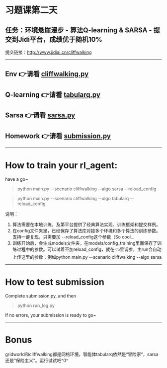 # 习题课第二天

## 任务：环境悬崖漫步 - 算法Q-learning & SARSA - 提交到Jidi平台，成绩优于随机10%

提交链接：http://www.jidiai.cn/cliffwalking


---
## Env 👉请看 [cliffwalking.py](env/cliffwalking.py)
## Q-learning 👉请看 [tabularq.py](examples/algo/tabularq/tabularq.py)
## Sarsa 👉请看 [sarsa.py](examples/algo/sarsa/sarsa.py)
## Homework 👉请看 [submission.py](examples/homework/tabularq/submission.py)

---
# How to train your rl_agent:

have a go~
>python main.py --scenario cliffwalking --algo sarsa --reload_config

>python main.py --scenario cliffwalking --algo tabularq --reload_config

说明：
1. 算法需要在本地训练，及第平台提供了经典算法实现、训练框架和提交样例。
2. 在config文件夹里，已经保存了算法库对接多个环境和多个算法的训练参数。支持一键复现，只需要加 --reload_config这个参数（So cool...
3. 训练开始后，会生成models文件夹，在models/config_training里面保存了训练过程中的参数。可以试着不加reload_config，就在👈里调参，主run会自动上传这里的参数：例如python main.py --scenario cliffwalking --algo sarsa

---
# How to test submission

Complete submission.py, and then
>python run_log.py 

If no errors, your submission is ready to go~

---
# Bonus
gridworld和cliffwalking都是网格环境，智能体tabularq依然是“冒险家“，sarsa还是“保险主义”。运行试试吧^0^
